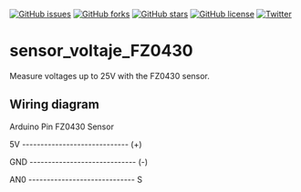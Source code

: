 <a href="https://github.com/rotoapanta/voltage_sensor_FZ0430/issues"><img alt="GitHub issues" src="https://img.shields.io/github/issues/rotoapanta/voltage_sensor_FZ0430"></a>
<a href="https://github.com/rotoapanta/voltage_sensor_FZ0430/network"><img alt="GitHub forks" src="https://img.shields.io/github/forks/rotoapanta/voltage_sensor_FZ0430"></a>
<a href="https://github.com/rotoapanta/voltage_sensor_FZ0430/stargazers"><img alt="GitHub stars" src="https://img.shields.io/github/stars/rotoapanta/voltage_sensor_FZ0430"></a>
<a href="https://github.com/rotoapanta/voltage_sensor_FZ0430/blob/master/LICENSE"><img alt="GitHub license" src="https://img.shields.io/github/license/rotoapanta/voltage_sensor_FZ0430"></a>
<a href="https://twitter.com/intent/tweet?text=Wow:&url=https%3A%2F%2Fgithub.com%2Frotoapanta%2Fvoltage_sensor_FZ0430"><img alt="Twitter" src="https://img.shields.io/twitter/url?style=social&url=https%3A%2F%2Fgithub.com%2Frotoapanta%2Fvoltage_sensor_FZ0430"></a>

# sensor_voltaje_FZ0430

Measure voltages up to 25V with the FZ0430 sensor.

## Wiring diagram

Arduino Pin                       FZ0430 Sensor

5V  -----------------------------   (+)

GND -----------------------------   (-)

AN0 -----------------------------   S


